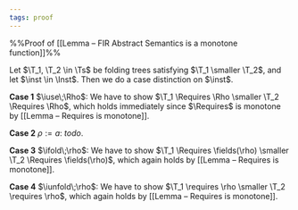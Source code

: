```yaml
---
tags: proof
---
```


%%Proof of [[Lemma – FIR Abstract Semantics is a monotone function]]%%

Let $\T_1, \T_2 \in \Ts$ be folding trees satisfying $\T_1 \smaller \T_2$, and let $\inst \in \Inst$. Then we do a case distinction on $\inst$.

**Case 1** $\iuse\;\Rho$: We have to show $\T_1 \Requires \Rho \smaller \T_2 \Requires \Rho$, which holds immediately since $\Requires$ is monotone by [[Lemma – Requires is monotone]].

**Case 2** $\rho := a$: _todo_.

**Case 3** $\ifold\;\rho$:  We have to show $\T_1 \Requires \fields(\rho) \smaller \T_2 \Requires \fields(\rho)$, which again holds by [[Lemma – Requires is monotone]].

**Case 4** $\iunfold\;\rho$: We have to show $\T_1 \requires \rho \smaller \T_2 \requires \rho$, which again holds by [[Lemma – Requires is monotone]].

